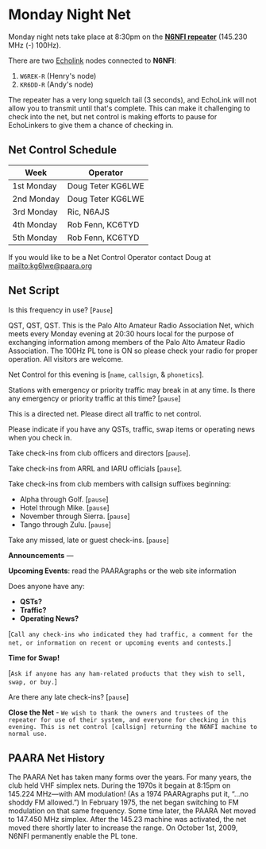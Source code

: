 # Monday Night Net

Monday night nets take place at 8:30pm on the <b><a href="https://www.fars.k6ya.org/repeaters/n6nfi" target="_blank">N6NFI repeater</a></b> (145.230 MHz (-) 100Hz).

There are two [Echolink](https://webapp.echolink.org//) nodes connected to **N6NFI**:
1. `W6REK-R` (Henry's node)
2. `KR6DD-R` (Andy's node)

The repeater has a very long squelch tail (3 seconds), and EchoLink will not allow you to transmit until that's complete. This can make it challenging to check into the net, but net control is making efforts to pause for EchoLinkers to give them a chance of checking in.

## Net Control Schedule

Week | Operator
---|---
1st Monday  | Doug Teter KG6LWE
2nd Monday  | Doug Teter KG6LWE
3rd Monday  | Ric, N6AJS
4th Monday  | Rob Fenn, KC6TYD
5th Monday  | Rob Fenn, KC6TYD

If you would like to be a Net Control Operator contact Doug at <mailto:kg6lwe@paara.org>

## Net Script

Is this frequency in use? [`Pause`]

QST, QST, QST. This is the Palo Alto Amateur Radio Association Net, which meets every Monday evening at 20:30 hours local for the purpose of exchanging information among members of the Palo Alto Amateur Radio Association. The 100Hz PL tone is ON so please check your radio for proper operation. All visitors are welcome.

Net Control for this evening is [`name`, `callsign`, & `phonetics`].

Stations with emergency or priority traffic may break in at any time. Is there any emergency or priority traffic at this time? [`pause`]

This is a directed net. Please direct all traffic to net control.

Please indicate if you have any QSTs, traffic, swap items or operating news when you check in.

Take check-ins from club officers and directors [`pause`].

Take check-ins from ARRL and IARU officials [`pause`].

Take check-ins from club members with callsign suffixes beginning:
* Alpha through Golf. [`pause`]
* Hotel through Mike. [`pause`]
* November through Sierra. [`pause`]
* Tango through Zulu. [`pause`]

Take any missed, late or guest check-ins. [`pause`]

**Announcements** —

**Upcoming Events**: read the PAARAgraphs or the web site information

Does anyone have any:
* **QSTs?**
* **Traffic?**
* **Operating News?**

[`Call any check-ins who indicated they had traffic, a comment for the net, or information on recent or upcoming events and contests.`]

**Time for Swap!**

[`Ask if anyone has any ham-related products that they wish to sell, swap, or buy.`]

Are there any late check-ins? [`pause`]

**Close the Net** - `We wish to thank the owners and trustees of the repeater for use of their system, and everyone for checking in this evening. This is net control [callsign] returning the N6NFI machine to normal use.`

## PAARA Net History

The PAARA Net has taken many forms over the years. For many years, the club held VHF simplex nets. During the 1970s it begain at 8:15pm on 145.224 MHz—with AM modulation! (As a 1974 PAARAgraphs put it, “…no shoddy FM allowed.”) In February 1975, the net began switching to FM modulation on that same frequency. Some time later, the PAARA Net moved to 147.450 MHz simplex. After the 145.23 machine was activated, the net moved there shortly later to increase the range. On October 1st, 2009, N6NFI permanently enable the PL tone.


